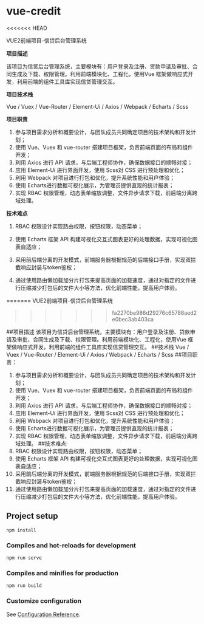 # vue-credit
<<<<<<< HEAD

VUE2前端项目-信贷后台管理系统 

**项目描述**

该项目为信贷后台管理系统，主要模块有：用户登录及注册、贷款申请及审批、合同生成及下载、权限管理。利用前端模块化、工程化，使用Vue 框架做响应式开发，利用前端的组件工具库实现信贷管理交互。

**项目技术栈**

Vue / Vuex / Vue-Router / Element-Ui / Axios / Webpack / Echarts / Scss

**项目职责**

1. 参与项目需求分析和概要设计，与团队成员共同确定项目的技术架构和开发计划；
2. 使用 Vue、Vuex 和 vue-router 搭建项目框架，负责前端页面的布局和组件开发；
3. 利用 Axios 进行 API 请求，与后端工程师协作，确保数据接口的顺畅对接；
4. 应用 Element-Ui 进行界面开发，使用 Scss对 CSS 进行预处理和优化；
5. 利用 Webpack 对项目进行打包和优化，提升系统性能和用户体验；
6. 使用 Echarts进行数据可视化展示，为管理员提供直观的统计报表；
7. 实现 RBAC 权限管理，动态表单缩放调整，文件异步请求下载，前后端分离跨域处理。

**技术难点**

1. RBAC 权限设计实现路由权限，按钮权限，动态菜单；

2. 使用 Echarts 框架 API 构建可视化交互式图表更好的处理数据，实现可视化图表自适应；
3.  采用前后端分离的开发模式，前端服务器根据规范的后端接口手册，实现双拦截响应封装与token鉴权；
4.  通过使用路由懒加载加分片打包来提高页面的加载速度，通过对指定的文件进行压缩减少打包后的文件大小等方法，优化前端性能，提高用户体验。	






=======
VUE2前端项目-信贷后台管理系统
>>>>>>> fa2270be986d29276c65788aed2e0bec3ab403ca

##项目描述
该项目为信贷后台管理系统，主要模块有：用户登录及注册、贷款申请及审批、合同生成及下载、权限管理。利用前端模块化、工程化，使用Vue 框架做响应式开发，利用前端的组件工具库实现信贷管理交互。
##技术栈
Vue / Vuex / Vue-Router / Element-Ui / Axios / Webpack / Echarts / Scss
##项目职责： 
1. 参与项目需求分析和概要设计，与团队成员共同确定项目的技术架构和开发计划；
2. 使用 Vue、Vuex 和 vue-router 搭建项目框架，负责前端页面的布局和组件开发；
3. 利用 Axios 进行 API 请求，与后端工程师协作，确保数据接口的顺畅对接；
4. 应用 Element-Ui 进行界面开发，使用 Scss对 CSS 进行预处理和优化；
5. 利用 Webpack 对项目进行打包和优化，提升系统性能和用户体验；
6. 使用 Echarts进行数据可视化展示，为管理员提供直观的统计报表；
7. 实现 RBAC 权限管理，动态表单缩放调整，文件异步请求下载，前后端分离跨域处理。
##技术难点:
1. RBAC 权限设计实现路由权限，按钮权限，动态菜单；
2. 使用 Echarts 框架 API 构建可视化交互式图表更好的处理数据，实现可视化图表自适应；
3. 采用前后端分离的开发模式，前端服务器根据规范的后端接口手册，实现双拦截响应封装与token鉴权；
4. 通过使用路由懒加载加分片打包来提高页面的加载速度，通过对指定的文件进行压缩减少打包后的文件大小等方法，优化前端性能，提高用户体验。

   
## Project setup

```
npm install
```

### Compiles and hot-reloads for development
```
npm run serve
```

### Compiles and minifies for production
```
npm run build
```

### Customize configuration
See [Configuration Reference](https://cli.vuejs.org/config/).
